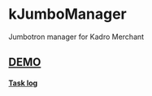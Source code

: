 # kJumboManager
Jumbotron manager for Kadro Merchant

<a href='http://xmiao2.github.io/kJumboManager/JumbotronManager.html'><h2>DEMO</h2></a>

<a href='https://github.com/xmiao2/kJumboManager/issues'><h4>Task log</h4></a>
